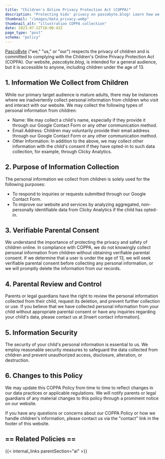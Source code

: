 ```yaml
---
title: "Children's Online Privacy Protection Act (COPPA)"
description: "Protecting kids' privacy on pascobyte.blog! Learn how we handle children's data, seek parental consent, and keep them safe online."
thumbnail: "/images/data_privacy.webp"
thumbnail_alt: "illustration COPPA collection"
date: 2023-07-22T18:00:43Z
page_type: "post"
schema: "policy"
---
```


[PascoByte](/) ("we," "us," or "our") respects the privacy of children and is committed to complying with the Children's Online Privacy Protection Act (COPPA). Our website, *pascobyte.blog*, is intended for a general audience, but it is accessible to anyone, including children under the age of 13.

## 1. Information We Collect from Children

While our primary target audience is mature adults, there may be instances where we inadvertently collect personal information from children who visit and interact with our website. We may collect the following types of personal information from children:

- Name: We may collect a child's name, especially if they provide it through our Google Contact Form or any other communication method.
- Email Address: Children may voluntarily provide their email address through our Google Contact Form or any other communication method.
- Other Information: In addition to the above, we may collect other information with the child's consent if they have opted-in to such data collection, for example, through Clicky Analytics.

## 2. Purpose of Information Collection

The personal information we collect from children is solely used for the following purposes:

- To respond to inquiries or requests submitted through our Google Contact Form.
- To improve our website and services by analyzing aggregated, non-personally identifiable data from Clicky Analytics if the child has opted-in.

## 3. Verifiable Parental Consent

We understand the importance of protecting the privacy and safety of children online. In compliance with COPPA, we do not knowingly collect personal information from children without obtaining verifiable parental consent. If we determine that a user is under the age of 13, we will seek verifiable parental consent before collecting any personal information, or we will promptly delete the information from our records.

## 4. Parental Review and Control

Parents or legal guardians have the right to review the personal information collected from their child, request its deletion, and prevent further collection or use. If you believe that we have collected personal information from your child without appropriate parental consent or have any inquiries regarding your child's data, please contact us at [Insert contact information].

## 5. Information Security

The security of your child's personal information is essential to us. We employ reasonable security measures to safeguard the data collected from children and prevent unauthorized access, disclosure, alteration, or destruction.

## 6. Changes to this Policy

We may update this COPPA Policy from time to time to reflect changes in our data practices or applicable regulations. We will notify parents or legal guardians of any material changes to this policy through a prominent notice on our website.

If you have any questions or concerns about our COPPA Policy or how we handle children's information, please contact us via the "contact" link in the footer of this website.


## == Related Policies ==

{{< internal_links parentSection="ai" >}}


